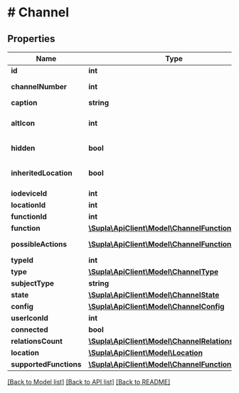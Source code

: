 # # Channel

## Properties

Name | Type | Description | Notes
------------ | ------------- | ------------- | -------------
**id** | **int** | Identifier | [optional]
**channelNumber** | **int** | Channel ordinal number in its IO Device | [optional]
**caption** | **string** | Caption | [optional]
**altIcon** | **int** | Chosen alternative icon idenifier. Should not be greater than the &#x60;funciton.maxAlternativeIconIndex&#x60;. | [optional]
**hidden** | **bool** | Whether this channel is shown on client apps or not | [optional]
**inheritedLocation** | **bool** | Whether this channel inherits its IO Device&#39;s location (&#x60;true&#x60;) or not (&#x60;false&#x60;) | [optional]
**iodeviceId** | **int** |  | [optional]
**locationId** | **int** |  | [optional]
**functionId** | **int** |  | [optional]
**function** | [**\Supla\ApiClient\Model\ChannelFunction**](ChannelFunction.md) |  | [optional]
**possibleActions** | [**\Supla\ApiClient\Model\ChannelFunctionAction[]**](ChannelFunctionAction.md) | What action can you execute on this subject? | [optional]
**typeId** | **int** |  | [optional]
**type** | [**\Supla\ApiClient\Model\ChannelType**](ChannelType.md) |  | [optional]
**subjectType** | **string** |  | [optional]
**state** | [**\Supla\ApiClient\Model\ChannelState**](ChannelState.md) |  | [optional]
**config** | [**\Supla\ApiClient\Model\ChannelConfig**](ChannelConfig.md) |  | [optional]
**userIconId** | **int** |  | [optional]
**connected** | **bool** |  | [optional]
**relationsCount** | [**\Supla\ApiClient\Model\ChannelRelationsCount**](ChannelRelationsCount.md) |  | [optional]
**location** | [**\Supla\ApiClient\Model\Location**](Location.md) |  | [optional]
**supportedFunctions** | [**\Supla\ApiClient\Model\ChannelFunction[]**](ChannelFunction.md) |  | [optional]

[[Back to Model list]](../../README.md#models) [[Back to API list]](../../README.md#endpoints) [[Back to README]](../../README.md)
